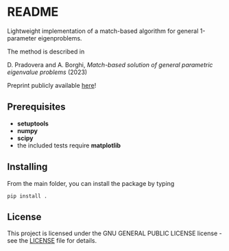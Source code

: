 # README

Lightweight implementation of a match-based algorithm for general 1-parameter eigenproblems.

The method is described in

D. Pradovera and A. Borghi, _Match-based solution of general parametric eigenvalue problems_ (2023)

Preprint publicly available [here](https://arxiv.org/abs/2308.05335)!

## Prerequisites
* **setuptools**
* **numpy**
* **scipy**
* the included tests require **matplotlib**

## Installing
From the main folder, you can install the package by typing
```
pip install .
```

## License
This project is licensed under the GNU GENERAL PUBLIC LICENSE license - see the [LICENSE](LICENSE) file for details.
